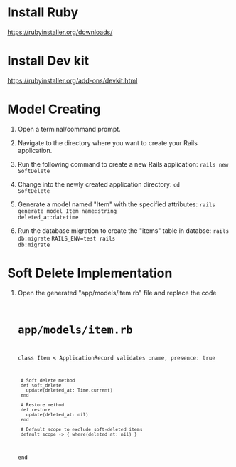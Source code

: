 # Install Ruby
https://rubyinstaller.org/downloads/
# Install Dev kit
https://rubyinstaller.org/add-ons/devkit.html

# Model Creating
1. Open a terminal/command prompt.
2. Navigate to the directory where you want to create your Rails application.
3. Run the following command to create a new Rails application:
  <code>rails new SoftDelete</code>
4. Change into the newly created application directory:
  <code>cd SoftDelete</code>
5. Generate a model named "Item" with the specified attributes:
   <code>rails generate model Item name:string deleted_at:datetime</code>

6. Run the database migration to create the "items" table in databse:
   <code>rails db:migrate</code>
   <code>RAILS_ENV=test rails db:migrate</code>
   
# Soft Delete Implementation
1. Open the generated "app/models/item.rb" file and replace the code
   <code>
     # app/models/item.rb
      class Item < ApplicationRecord
        validates :name, presence: true
      
        # Soft delete method
        def soft_delete
          update(deleted_at: Time.current)
        end
      
        # Restore method
        def restore
          update(deleted_at: nil)
        end
      
        # Default scope to exclude soft-deleted items
        default_scope -> { where(deleted_at: nil) }
      end
   </code>














